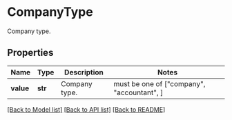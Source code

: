 # CompanyType

Company type.

## Properties
Name | Type | Description | Notes
------------ | ------------- | ------------- | -------------
**value** | **str** | Company type. |  must be one of ["company", "accountant", ]

[[Back to Model list]](../README.md#documentation-for-models) [[Back to API list]](../README.md#documentation-for-api-endpoints) [[Back to README]](../README.md)



